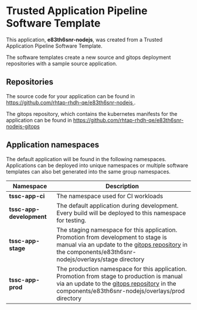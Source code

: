# Trusted Application Pipeline Software Template

This application, **e83th6snr-nodejs**, was created from a Trusted Application Pipeline Software Template.

The software templates create a new source and gitops deployment repositories with a sample source application. 

## Repositories

The source code for your application can be found in [https://github.com/rhtap-rhdh-qe/e83th6snr-nodejs ](https://github.com/rhtap-rhdh-qe/e83th6snr-nodejs ).
 
The gitops repository, which contains the kubernetes manifests for the application can be found in 
[https://github.com/rhtap-rhdh-qe/e83th6snr-nodejs-gitops ](https://github.com/rhtap-rhdh-qe/e83th6snr-nodejs-gitops ) 

## Application namespaces 

The default application will be found in the following namespaces. Applications can be deployed into unique namespaces or multiple software templates can also bet generated into the same group namespaces.  

|  Namespace   |  Description   |  
| -------- | -------- |
| **tssc-app-ci** | The namespace used for CI workloads |
| **tssc-app-development** | The default application during development. Every build will be deployed to this namespace for testing. |
| **tssc-app-stage** | The staging namespace for this application. Promotion from development to stage is manual via an update to the [gitops repository](https://github.com/rhtap-rhdh-qe/e83th6snr-nodejs-gitops ) in the components/e83th6snr-nodejs/overlays/stage directory |
| **tssc-app-prod** | The production namespace for this application. Promotion from stage to production is manual via an update to the [gitops repository](https://github.com/rhtap-rhdh-qe/e83th6snr-nodejs-gitops ) in the components/e83th6snr-nodejs/overlays/prod directory |